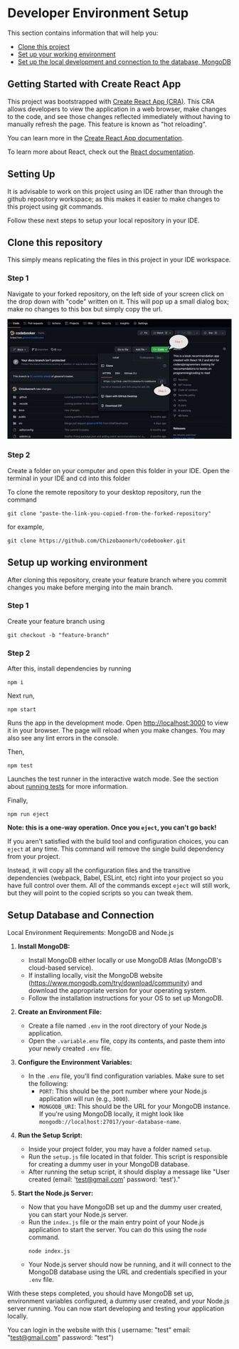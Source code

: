 # Developer Environment Setup

This section contains information that will help you:

-   [Clone this project](#clone)
-   [Set up your working environment](#env)
-   [Set up the local development and connection to the database, MongoDB](#database)

## Getting Started with Create React App

This project was bootstrapped with [Create React App (CRA)](https://github.com/facebook/create-react-app).
This CRA allows developers to view the application in a web browser, make changes to the code, and see those changes reflected immediately without having to manually refresh the page. This feature is known as "hot reloading".

You can learn more in the [Create React App documentation](https://create-react-app.dev/docs/getting-started/).

To learn more about React, check out the [React documentation](https://react.dev/).

## Setting Up

It is advisable to work on this project using an IDE rather than through the github repository workspace; as this makes it easier to make changes to this project using git commands.

Follow these next steps to setup your local repository in your IDE.

## Clone this repository <a name="clone"></a>

This simply means replicating the files in this project in your IDE workspace.

### Step 1

Navigate to your forked repository, on the left side of your screen click on the drop down with "code" written on it. This will pop up a small dialog box; make no changes to this box but simply copy the url.

![](./Clone.png)

### Step 2

Create a folder on your computer and open this folder in your IDE. Open the terminal in your IDE and cd into this folder

To clone the remote repository to your desktop repository, run the command

```
git clone "paste-the-link-you-copied-from-the-forked-repository"
```

for example,

```
git clone https://github.com/Chizobaonorh/codebooker.git
```

## Setup up working environment<a name="env"></a>

After cloning this repository, create your feature branch where you commit changes you make before merging into the main branch.

### Step 1

Create your feature branch using

```
git checkout -b "feature-branch"
```

### Step 2

After this, install dependencies by running

```
npm i

```

Next run,

```
npm start
```

Runs the app in the development mode.
Open [http://localhost:3000](http://localhost:3000) to view it in your browser. The page will reload when you make changes. You may also see any lint errors in the console.

Then,

```
npm test
```

Launches the test runner in the interactive watch mode. See the section about [running tests](https://facebook.github.io/create-react-app/docs/running-tests) for more information.

Finally,

```
npm run eject
```

**Note: this is a one-way operation. Once you `eject`, you can't go back!**

If you aren't satisfied with the build tool and configuration choices, you can `eject` at any time. This command will remove the single build dependency from your project.

Instead, it will copy all the configuration files and the transitive dependencies (webpack, Babel, ESLint, etc) right into your project so you have full control over them. All of the commands except `eject` will still work, but they will point to the copied scripts so you can tweak them.

## Setup Database and Connection <a name="database"></a>

Local Environment Requirements: MongoDB and Node.js

1. **Install MongoDB:**

    - Install MongoDB either locally or use MongoDB Atlas (MongoDB's cloud-based service).
    - If installing locally, visit the MongoDB website (https://www.mongodb.com/try/download/community) and download the appropriate version for your operating system.
    - Follow the installation instructions for your OS to set up MongoDB.

2. **Create an Environment File:**

    - Create a file named `.env` in the root directory of your Node.js application.
    - Open the `.variable.env` file, copy its contents, and paste them into your newly created `.env` file.

3. **Configure the Environment Variables:**

    - In the `.env` file, you'll find configuration variables. Make sure to set the following:
        - `PORT`: This should be the port number where your Node.js application will run (e.g., `3000`).
        - `MONGODB_URI`: This should be the URL for your MongoDB instance. If you're using MongoDB locally, it might look like `mongodb://localhost:27017/your-database-name`.

4. **Run the Setup Script:**

    - Inside your project folder, you may have a folder named `setup`.
    - Run the `setup.js` file located in that folder. This script is responsible for creating a dummy user in your MongoDB database.
    - After running the setup script, it should display a message like "User created (email: 'test@gmail.com' password: 'test')."

5. **Start the Node.js Server:**
    - Now that you have MongoDB set up and the dummy user created, you can start your Node.js server.
    - Run the `index.js` file or the main entry point of your Node.js application to start the server. You can do this using the `node` command.
        ```
        node index.js
        ```
    - Your Node.js server should now be running, and it will connect to the MongoDB database using the URL and credentials specified in your `.env` file.

With these steps completed, you should have MongoDB set up, environment variables configured, a dummy user created, and your Node.js server running. You can now start developing and testing your application locally.

You can login in the website with this ( username: "test" email: "test@gmail.com" password: "test")
